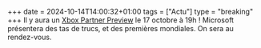 +++ 
date = 2024-10-14T14:00:32+01:00
tags = ["Actu"]
type = "breaking"
+++ 
Il y aura un [Xbox Partner Preview](https://news.xbox.com/en-us/2024/10/14/xbox-partner-preview-october-2024/) le 17 octobre à 19h ! Microsoft présentera des tas de trucs, et des premières mondiales. On sera au rendez-vous.